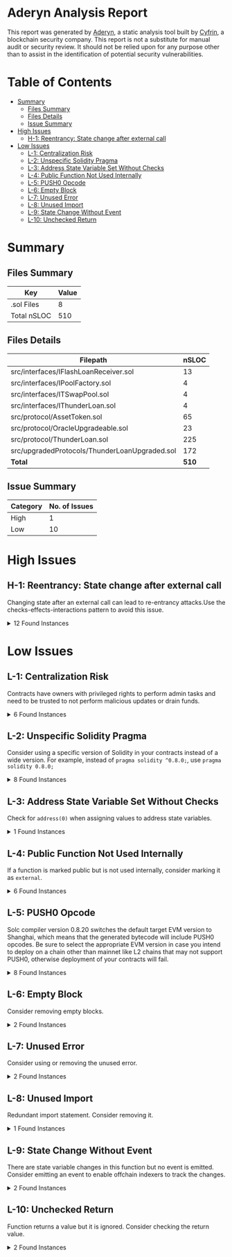 # Aderyn Analysis Report

This report was generated by [Aderyn](https://github.com/Cyfrin/aderyn), a static analysis tool built by [Cyfrin](https://cyfrin.io), a blockchain security company. This report is not a substitute for manual audit or security review. It should not be relied upon for any purpose other than to assist in the identification of potential security vulnerabilities.
# Table of Contents

- [Summary](#summary)
  - [Files Summary](#files-summary)
  - [Files Details](#files-details)
  - [Issue Summary](#issue-summary)
- [High Issues](#high-issues)
  - [H-1: Reentrancy: State change after external call](#h-1-reentrancy-state-change-after-external-call)
- [Low Issues](#low-issues)
  - [L-1: Centralization Risk](#l-1-centralization-risk)
  - [L-2: Unspecific Solidity Pragma](#l-2-unspecific-solidity-pragma)
  - [L-3: Address State Variable Set Without Checks](#l-3-address-state-variable-set-without-checks)
  - [L-4: Public Function Not Used Internally](#l-4-public-function-not-used-internally)
  - [L-5: PUSH0 Opcode](#l-5-push0-opcode)
  - [L-6: Empty Block](#l-6-empty-block)
  - [L-7: Unused Error](#l-7-unused-error)
  - [L-8: Unused Import](#l-8-unused-import)
  - [L-9: State Change Without Event](#l-9-state-change-without-event)
  - [L-10: Unchecked Return](#l-10-unchecked-return)


# Summary

## Files Summary

| Key | Value |
| --- | --- |
| .sol Files | 8 |
| Total nSLOC | 510 |


## Files Details

| Filepath | nSLOC |
| --- | --- |
| src/interfaces/IFlashLoanReceiver.sol | 13 |
| src/interfaces/IPoolFactory.sol | 4 |
| src/interfaces/ITSwapPool.sol | 4 |
| src/interfaces/IThunderLoan.sol | 4 |
| src/protocol/AssetToken.sol | 65 |
| src/protocol/OracleUpgradeable.sol | 23 |
| src/protocol/ThunderLoan.sol | 225 |
| src/upgradedProtocols/ThunderLoanUpgraded.sol | 172 |
| **Total** | **510** |


## Issue Summary

| Category | No. of Issues |
| --- | --- |
| High | 1 |
| Low | 10 |


# High Issues

## H-1: Reentrancy: State change after external call

Changing state after an external call can lead to re-entrancy attacks.Use the checks-effects-interactions pattern to avoid this issue.

<details><summary>12 Found Instances</summary>


- Found in src/protocol/ThunderLoan.sol [Line: 156](src/protocol/ThunderLoan.sol#L156)

	State is changed at: `s_currentlyFlashLoaning[token] = true`, `s_currentlyFlashLoaning[token] = false`
	```solidity
	        uint256 startingBalance = IERC20(token).balanceOf(address(assetToken));
	```

- Found in src/protocol/ThunderLoan.sol [Line: 170](src/protocol/ThunderLoan.sol#L170)

	State is changed at: `s_currentlyFlashLoaning[token] = true`, `s_currentlyFlashLoaning[token] = false`
	```solidity
	        assetToken.updateExchangeRate(fee);
	```

- Found in src/protocol/ThunderLoan.sol [Line: 177](src/protocol/ThunderLoan.sol#L177)

	State is changed at: `s_currentlyFlashLoaning[token] = false`
	```solidity
	        assetToken.transferUnderlyingTo(receiverAddress, amount);
	```

- Found in src/protocol/ThunderLoan.sol [Line: 194](src/protocol/ThunderLoan.sol#L194)

	State is changed at: `s_currentlyFlashLoaning[token] = false`
	```solidity
	        uint256 endingBalance = token.balanceOf(address(assetToken));
	```

- Found in src/protocol/ThunderLoan.sol [Line: 221](src/protocol/ThunderLoan.sol#L221)

	State is changed at: `s_tokenToAssetToken[token] = assetToken`
	```solidity
	            string memory name = string.concat(
	```

- Found in src/protocol/ThunderLoan.sol [Line: 225](src/protocol/ThunderLoan.sol#L225)

	State is changed at: `s_tokenToAssetToken[token] = assetToken`
	```solidity
	            string memory symbol = string.concat(
	```

- Found in src/upgradedProtocols/ThunderLoanUpgraded.sol [Line: 191](src/upgradedProtocols/ThunderLoanUpgraded.sol#L191)

	State is changed at: `s_currentlyFlashLoaning[token] = true`, `s_currentlyFlashLoaning[token] = false`
	```solidity
	        uint256 startingBalance = IERC20(token).balanceOf(address(assetToken));
	```

- Found in src/upgradedProtocols/ThunderLoanUpgraded.sol [Line: 203](src/upgradedProtocols/ThunderLoanUpgraded.sol#L203)

	State is changed at: `s_currentlyFlashLoaning[token] = true`, `s_currentlyFlashLoaning[token] = false`
	```solidity
	        assetToken.updateExchangeRate(fee);
	```

- Found in src/upgradedProtocols/ThunderLoanUpgraded.sol [Line: 208](src/upgradedProtocols/ThunderLoanUpgraded.sol#L208)

	State is changed at: `s_currentlyFlashLoaning[token] = false`
	```solidity
	        assetToken.transferUnderlyingTo(receiverAddress, amount);
	```

- Found in src/upgradedProtocols/ThunderLoanUpgraded.sol [Line: 223](src/upgradedProtocols/ThunderLoanUpgraded.sol#L223)

	State is changed at: `s_currentlyFlashLoaning[token] = false`
	```solidity
	        uint256 endingBalance = token.balanceOf(address(assetToken));
	```

- Found in src/upgradedProtocols/ThunderLoanUpgraded.sol [Line: 243](src/upgradedProtocols/ThunderLoanUpgraded.sol#L243)

	State is changed at: `s_tokenToAssetToken[token] = assetToken`
	```solidity
	            string memory name = string.concat("ThunderLoan ", IERC20Metadata(address(token)).name());
	```

- Found in src/upgradedProtocols/ThunderLoanUpgraded.sol [Line: 244](src/upgradedProtocols/ThunderLoanUpgraded.sol#L244)

	State is changed at: `s_tokenToAssetToken[token] = assetToken`
	```solidity
	            string memory symbol = string.concat("tl", IERC20Metadata(address(token)).symbol());
	```

</details>



# Low Issues

## L-1: Centralization Risk

Contracts have owners with privileged rights to perform admin tasks and need to be trusted to not perform malicious updates or drain funds.

<details><summary>6 Found Instances</summary>


- Found in src/protocol/ThunderLoan.sol [Line: 216](src/protocol/ThunderLoan.sol#L216)

	```solidity
	    ) external onlyOwner returns (AssetToken) {
	```

- Found in src/protocol/ThunderLoan.sol [Line: 257](src/protocol/ThunderLoan.sol#L257)

	```solidity
	    function updateFlashLoanFee(uint256 newFee) external onlyOwner {
	```

- Found in src/protocol/ThunderLoan.sol [Line: 287](src/protocol/ThunderLoan.sol#L287)

	```solidity
	    ) internal override onlyOwner {}
	```

- Found in src/upgradedProtocols/ThunderLoanUpgraded.sol [Line: 238](src/upgradedProtocols/ThunderLoanUpgraded.sol#L238)

	```solidity
	    function setAllowedToken(IERC20 token, bool allowed) external onlyOwner returns (AssetToken) {
	```

- Found in src/upgradedProtocols/ThunderLoanUpgraded.sol [Line: 264](src/upgradedProtocols/ThunderLoanUpgraded.sol#L264)

	```solidity
	    function updateFlashLoanFee(uint256 newFee) external onlyOwner {
	```

- Found in src/upgradedProtocols/ThunderLoanUpgraded.sol [Line: 287](src/upgradedProtocols/ThunderLoanUpgraded.sol#L287)

	```solidity
	    function _authorizeUpgrade(address newImplementation) internal override onlyOwner { }
	```

</details>



## L-2: Unspecific Solidity Pragma

Consider using a specific version of Solidity in your contracts instead of a wide version. For example, instead of `pragma solidity ^0.8.0;`, use `pragma solidity 0.8.0;`

<details><summary>8 Found Instances</summary>


- Found in src/interfaces/IFlashLoanReceiver.sol [Line: 2](src/interfaces/IFlashLoanReceiver.sol#L2)

	```solidity
	pragma solidity ^0.8.20;
	```

- Found in src/interfaces/IPoolFactory.sol [Line: 2](src/interfaces/IPoolFactory.sol#L2)

	```solidity
	pragma solidity ^0.8.20;
	```

- Found in src/interfaces/ITSwapPool.sol [Line: 2](src/interfaces/ITSwapPool.sol#L2)

	```solidity
	pragma solidity ^0.8.20;
	```

- Found in src/interfaces/IThunderLoan.sol [Line: 2](src/interfaces/IThunderLoan.sol#L2)

	```solidity
	pragma solidity ^0.8.20;
	```

- Found in src/protocol/AssetToken.sol [Line: 2](src/protocol/AssetToken.sol#L2)

	```solidity
	pragma solidity ^0.8.20;
	```

- Found in src/protocol/OracleUpgradeable.sol [Line: 2](src/protocol/OracleUpgradeable.sol#L2)

	```solidity
	pragma solidity ^0.8.20;
	```

- Found in src/protocol/ThunderLoan.sol [Line: 2](src/protocol/ThunderLoan.sol#L2)

	```solidity
	pragma solidity ^0.8.20;
	```

- Found in src/upgradedProtocols/ThunderLoanUpgraded.sol [Line: 64](src/upgradedProtocols/ThunderLoanUpgraded.sol#L64)

	```solidity
	pragma solidity ^0.8.20;
	```

</details>



## L-3: Address State Variable Set Without Checks

Check for `address(0)` when assigning values to address state variables.

<details><summary>1 Found Instances</summary>


- Found in src/protocol/OracleUpgradeable.sol [Line: 16](src/protocol/OracleUpgradeable.sol#L16)

	```solidity
	        s_poolFactory = poolFactoryAddress;
	```

</details>



## L-4: Public Function Not Used Internally

If a function is marked public but is not used internally, consider marking it as `external`.

<details><summary>6 Found Instances</summary>


- Found in src/protocol/ThunderLoan.sol [Line: 204](src/protocol/ThunderLoan.sol#L204)

	```solidity
	    function repay(IERC20 token, uint256 amount) public {
	```

- Found in src/protocol/ThunderLoan.sol [Line: 269](src/protocol/ThunderLoan.sol#L269)

	```solidity
	    function getAssetFromToken(IERC20 token) public view returns (AssetToken) {
	```

- Found in src/protocol/ThunderLoan.sol [Line: 273](src/protocol/ThunderLoan.sol#L273)

	```solidity
	    function isCurrentlyFlashLoaning(IERC20 token) public view returns (bool) {
	```

- Found in src/upgradedProtocols/ThunderLoanUpgraded.sol [Line: 230](src/upgradedProtocols/ThunderLoanUpgraded.sol#L230)

	```solidity
	    function repay(IERC20 token, uint256 amount) public {
	```

- Found in src/upgradedProtocols/ThunderLoanUpgraded.sol [Line: 275](src/upgradedProtocols/ThunderLoanUpgraded.sol#L275)

	```solidity
	    function getAssetFromToken(IERC20 token) public view returns (AssetToken) {
	```

- Found in src/upgradedProtocols/ThunderLoanUpgraded.sol [Line: 279](src/upgradedProtocols/ThunderLoanUpgraded.sol#L279)

	```solidity
	    function isCurrentlyFlashLoaning(IERC20 token) public view returns (bool) {
	```

</details>



## L-5: PUSH0 Opcode

Solc compiler version 0.8.20 switches the default target EVM version to Shanghai, which means that the generated bytecode will include PUSH0 opcodes. Be sure to select the appropriate EVM version in case you intend to deploy on a chain other than mainnet like L2 chains that may not support PUSH0, otherwise deployment of your contracts will fail.

<details><summary>8 Found Instances</summary>


- Found in src/interfaces/IFlashLoanReceiver.sol [Line: 2](src/interfaces/IFlashLoanReceiver.sol#L2)

	```solidity
	pragma solidity ^0.8.20;
	```

- Found in src/interfaces/IPoolFactory.sol [Line: 2](src/interfaces/IPoolFactory.sol#L2)

	```solidity
	pragma solidity ^0.8.20;
	```

- Found in src/interfaces/ITSwapPool.sol [Line: 2](src/interfaces/ITSwapPool.sol#L2)

	```solidity
	pragma solidity ^0.8.20;
	```

- Found in src/interfaces/IThunderLoan.sol [Line: 2](src/interfaces/IThunderLoan.sol#L2)

	```solidity
	pragma solidity ^0.8.20;
	```

- Found in src/protocol/AssetToken.sol [Line: 2](src/protocol/AssetToken.sol#L2)

	```solidity
	pragma solidity ^0.8.20;
	```

- Found in src/protocol/OracleUpgradeable.sol [Line: 2](src/protocol/OracleUpgradeable.sol#L2)

	```solidity
	pragma solidity ^0.8.20;
	```

- Found in src/protocol/ThunderLoan.sol [Line: 2](src/protocol/ThunderLoan.sol#L2)

	```solidity
	pragma solidity ^0.8.20;
	```

- Found in src/upgradedProtocols/ThunderLoanUpgraded.sol [Line: 64](src/upgradedProtocols/ThunderLoanUpgraded.sol#L64)

	```solidity
	pragma solidity ^0.8.20;
	```

</details>



## L-6: Empty Block

Consider removing empty blocks.

<details><summary>2 Found Instances</summary>


- Found in src/protocol/ThunderLoan.sol [Line: 285](src/protocol/ThunderLoan.sol#L285)

	```solidity
	    function _authorizeUpgrade(
	```

- Found in src/upgradedProtocols/ThunderLoanUpgraded.sol [Line: 287](src/upgradedProtocols/ThunderLoanUpgraded.sol#L287)

	```solidity
	    function _authorizeUpgrade(address newImplementation) internal override onlyOwner { }
	```

</details>



## L-7: Unused Error

Consider using or removing the unused error.

<details><summary>2 Found Instances</summary>


- Found in src/protocol/ThunderLoan.sol [Line: 33](src/protocol/ThunderLoan.sol#L33)

	```solidity
	    error ThunderLoan__ExhangeRateCanOnlyIncrease();
	```

- Found in src/upgradedProtocols/ThunderLoanUpgraded.sol [Line: 84](src/upgradedProtocols/ThunderLoanUpgraded.sol#L84)

	```solidity
	    error ThunderLoan__ExhangeRateCanOnlyIncrease();
	```

</details>



## L-8: Unused Import

Redundant import statement. Consider removing it.

<details><summary>1 Found Instances</summary>


- Found in src/interfaces/IFlashLoanReceiver.sol [Line: 4](src/interfaces/IFlashLoanReceiver.sol#L4)

	```solidity
	import { IThunderLoan } from "./IThunderLoan.sol";
	```

</details>



## L-9: State Change Without Event

There are state variable changes in this function but no event is emitted. Consider emitting an event to enable offchain indexers to track the changes.

<details><summary>2 Found Instances</summary>


- Found in src/protocol/ThunderLoan.sol [Line: 257](src/protocol/ThunderLoan.sol#L257)

	```solidity
	    function updateFlashLoanFee(uint256 newFee) external onlyOwner {
	```

- Found in src/upgradedProtocols/ThunderLoanUpgraded.sol [Line: 264](src/upgradedProtocols/ThunderLoanUpgraded.sol#L264)

	```solidity
	    function updateFlashLoanFee(uint256 newFee) external onlyOwner {
	```

</details>



## L-10: Unchecked Return

Function returns a value but it is ignored. Consider checking the return value.

<details><summary>2 Found Instances</summary>


- Found in src/protocol/ThunderLoan.sol [Line: 181](src/protocol/ThunderLoan.sol#L181)

	```solidity
	        receiverAddress.functionCall(
	```

- Found in src/upgradedProtocols/ThunderLoanUpgraded.sol [Line: 210](src/upgradedProtocols/ThunderLoanUpgraded.sol#L210)

	```solidity
	        receiverAddress.functionCall(
	```

</details>



